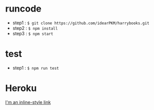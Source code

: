 runcode
==================
* step1  :
 `$ git clone https://github.com/idearPKM/harrybooks.git`
* step2  :
`$ npm install`
* step3  :
`$ npm start`

test
==================
* step1  :
`$ npm run test`

Heroku
==================
[I'm an inline-style link](http://idearpkm.herokuapp.com/)
